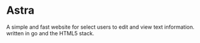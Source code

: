 # Astra
A simple and fast website for select users to edit and view text information.\
written in go and the HTML5 stack.